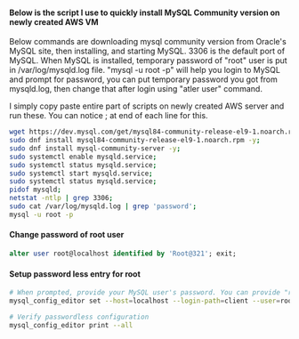 #### Below is the script I use to quickly install MySQL Community version on newly created AWS VM
Below commands are downloading mysql community version from Oracle's MySQL site, then installing, and starting MySQL.
3306 is the default port of MySQL.
When MySQL is installed, temporary password of "root" user is put in /var/log/mysqld.log file.
"mysql -u root -p" will help you login to MySQL and prompt for password, you can put temporary password you got from mysqld.log, then change that after login using "atler user" command.

I simply copy paste entire part of scripts on newly created AWS server and run these. You can notice ; at end of each line for this.
```sh
wget https://dev.mysql.com/get/mysql84-community-release-el9-1.noarch.rpm;
sudo dnf install mysql84-community-release-el9-1.noarch.rpm -y;
sudo dnf install mysql-community-server -y;
sudo systemctl enable mysqld.service;
sudo systemctl status mysqld.service;
sudo systemctl start mysqld.service;
sudo systemctl status mysqld.service;
pidof mysqld;
netstat -ntlp | grep 3306;
sudo cat /var/log/mysqld.log | grep 'password';
mysql -u root -p
```

#### Change password of root user
```sql
alter user root@localhost identified by 'Root@321'; exit;
```

<!--
Below command will help in setting password less entry for mysql "root" user.
-->
#### Setup password less entry for root
```sh
# When prompted, provide your MySQL user's password. You can provide "root" or any other user here.
mysql_config_editor set --host=localhost --login-path=client --user=root --password

# Verify passwordless configuration
mysql_config_editor print --all
```
